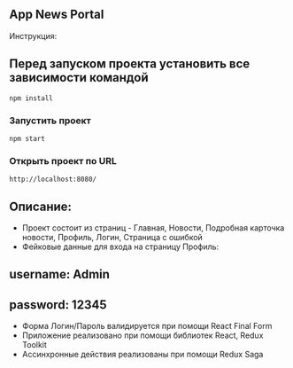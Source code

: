 ## App News Portal

Инструкция:

## Перед запуском проекта установить все зависимости командой
```
npm install
```

### Запустить проект
```
npm start
```

### Открыть проект по URL
```
http://localhost:8080/
```

## Описание:
- Проект состоит из страниц - Главная, Новости, Подробная карточка новости, Профиль, Логин, Страница с ошибкой
- Фейковые данные для входа на страницу Профиль:
## username: Admin
## password: 12345
- Форма Логин/Пароль валидируется при помощи React Final Form
- Приложение реализовано при помощи библиотек React, Redux Toolkit
- Ассинхронные действия реализованы при помощи Redux Saga
